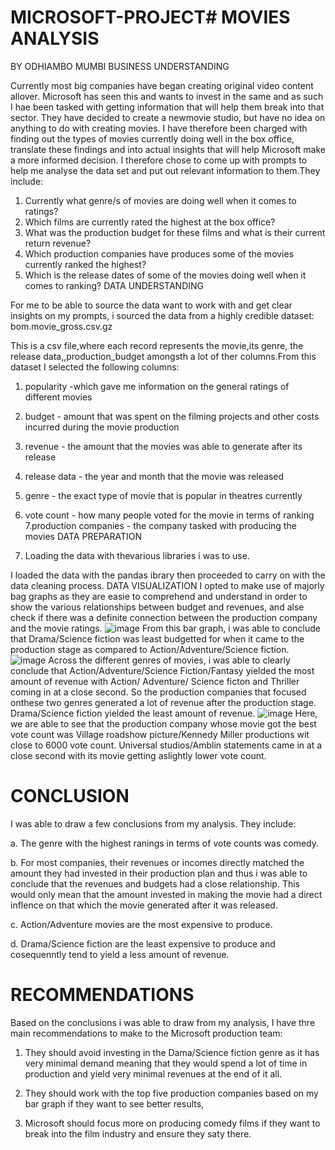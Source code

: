 # MICROSOFT-PROJECT# MOVIES ANALYSIS
BY ODHIAMBO MUMBI
BUSINESS UNDERSTANDING

Currently most big companies have began creating original video content allover. Microsoft has seen this and wants to invest in the same and as such I hae been tasked with getting information that will help them break into that sector. They have decided to create a newmovie studio, but have no idea on anything to do with creating movies. I have therefore been charged with finding out the types of movies currently doing well in the box office, translate these findings and into actual insights that will help Microsoft make a more informed decision. I therefore chose to come up with prompts to help me analyse the data set and put out relevant information to them.They include:

1. Currently what genre/s of movies are doing well when it comes to ratings?
2. Which films are currently rated the highest at the box office?
3. What was the production budget for these films and what is their current return revenue? 
4. Which production companies have produces some of the movies currently ranked the highest?
5. Which is the release dates of some of the movies doing well when it comes to ranking?
DATA UNDERSTANDING

For me to be able to source the data  want to work with and get clear insights on my prompts, i sourced the data from a highly credible dataset:
bom.movie_gross.csv.gz

This is a csv file,where each record represents the movie,its genre, the release data,,production_budget amongsth a lot of ther columns.From this dataset I selected the following columns:

1. popularity -which gave me information on the general ratings of different movies
2. budget - amount that was spent on the filming projects and other costs incurred during the movie production
3. revenue - the amount that the movies was able to generate after its release
4. release data - the year and month that the movie was released
5. genre - the exact type of movie that is popular in theatres currently
6. vote count - how many people voted for the movie in terms of ranking
7.production companies - the company tasked with producing the movies
DATA PREPARATION

1. Loading the data with thevarious libraries i was to use.

 I loaded the data with the pandas ibrary then proceeded to carry on with the data cleaning process.
 DATA VISUALIZATION
 I opted to make use of majorly bag graphs as they are easie to comprehend and understand in order to show the various relationships between budget and revenues, and alse check if there was a definite connection between the production company and the movie ratings.
 ![image](https://github.com/Mumbsss/MICROSOFT-PROJECT/assets/133156815/e6610cf1-862f-4257-b58c-535d94060cd6)
 From this bar graph, i was able to conclude that Drama/Science fiction was least budgetted for when it came to the production stage as compared to Action/Adventure/Science fiction.
 ![image](https://github.com/Mumbsss/MICROSOFT-PROJECT/assets/133156815/159eeeb1-e80e-497a-b95e-0efdff143dd6)
 Across the different genres of movies, i was able to clearly conclude that Action/Adventure/Science Fiction/Fantasy yielded the most amount of revenue with Action/ Adventure/ Science ficton and Thriller coming in at a close second. So the production companies that focused onthese two genres generated a lot of revenue after the production stage. Drama/Science fiction yielded the least amount of revenue.
 ![image](https://github.com/Mumbsss/MICROSOFT-PROJECT/assets/133156815/38c89961-8d6d-4d68-a9a1-2ef704e8e189)
 Here, we are able to see that the production company whose movie got the best vote count was Village roadshow picture/Kennedy Miller productions wit close to 6000 vote count. Universal studios/Amblin statements came in at a close second with its movie getting aslightly lower vote count.
 # CONCLUSION

I was able to draw a few conclusions from my analysis. They include:

a. The genre with the highest ranings in terms of vote counts was comedy.

b. For most companies, their revenues or incomes directly matched the amount they had invested in their production plan and thus i was able to conclude that the revenues and budgets had a close relationship. This would only mean that the amount invested in making the movie had a direct inflence on that which the movie generated after it was released.

c. Action/Adventure movies are the most expensive to produce.

d. Drama/Science fiction are the least expensive to produce and cosequenntly tend to yield a less amount of revenue.
# RECOMMENDATIONS

Based on the conclusions i was able to draw from my analysis, I have thre main recommendations to make to the Microsoft production team:

1. They should avoid investing in the Dama/Science fiction genre as it has very minimal demand meaning that they would spend a lot of time in production and yield very minimal revenues at the end of it all.

2. They should work with the top five production companies based on my bar graph if they want to see better results,

3. Microsoft should focus more on producing comedy films if they want to break into the film industry and ensure they saty there.


